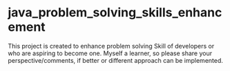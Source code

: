 # java_problem_solving_skills_enhancement

This project is created to enhance problem solving Skill of developers or who are aspiring to become one. 
Myself a learner, so please share your perspective/comments, if better or different approach can be implemented. 

